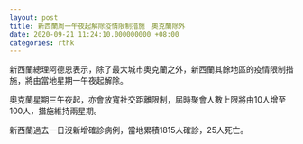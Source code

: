 ```yaml
---
layout: post
title: 新西蘭周一午夜起解除疫情限制措施　奧克蘭除外
date: 2020-09-21 11:24:10.000000000 +08:00
categories: rthk
---
```


新西蘭總理阿德恩表示，除了最大城市奧克蘭之外，新西蘭其餘地區的疫情限制措施，將由當地星期一午夜起解除。

奧克蘭星期三午夜起，亦會放寬社交距離限制，屆時聚會人數上限將由10人增至100人，措施維持兩星期。

新西蘭過去一日沒新增確診病例，當地累積1815人確診，25人死亡。
